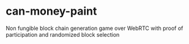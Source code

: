 # can-money-paint
Non fungible block chain generation game over WebRTC with proof of participation and randomized block selection
